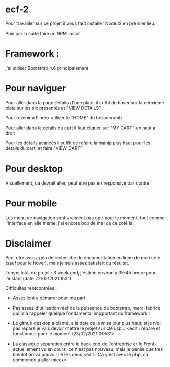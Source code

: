 # ecf-2
 
 Pour travailler sur ce projet il vous faut installer NodeJS en premier lieu.

 Puis par la suite faire un NPM install 
 
# Framework :

j'ai utiliser Bootstrap 4.6 principalement

# Pour naviguer 

Pour aller dans la page Details d'une plate, il suffit de hover sur la deuxieme plate sur les six présentés et "VIEW DETAILS" 

Pour revenir a l'index utiliser le "HOME" du breadcrumb 

Pour aller dans le details du cart il faut cliquer sur "MY CART" en haut a droit

Pour les détails avancés il suffit de refaire la manip plus haut pour les détails du cart, et faire "VIEW CART"

# Pour desktop 

Visuellement, ca devrait aller, peut etre pas en responsive par contre

# Pour mobile 

Les menu de navigation sont vraiment pas opti pour le moment, tout comme l'interface en elle meme, j'ai encore bcp de mal de ce coté la.

# Disclaimer 

Peut etre assez peu de recherche de documentation en ligne de mon coté (sauf pour le hover), mais je suis assez satisfait du résultat. 

Temps total du projet : 3 week end, j'estime environ à 35-45 heure pour l'instant (date 22/02/2021 1h31)

Difficultés rentcontrées : 

- Assez lent a démarer pour ma part

- <edit> Pas assez d'utilisation réel de la puissance de bootstrap, merci fabrice qui m'a rappeler quelque fondamental impportant du framework ! 

- Le github desktop a planté, a la date de la mise jour plus haut, si je n'ai pas réparé je vais devoir mettre le projet sur clé usb...
  <edit : réparé et fonctionnel pour le moment (23/02/2021 00h31>

- La classique séparation entre le back-end de l'entreprise et le Front-actuellement vu en cours, ce n'est pas nouveau, mais je pense que très bientot on va pouvoir lié les deux
 <edit : Ca y est avec le php, ca commence a aller mieux>

 
 
